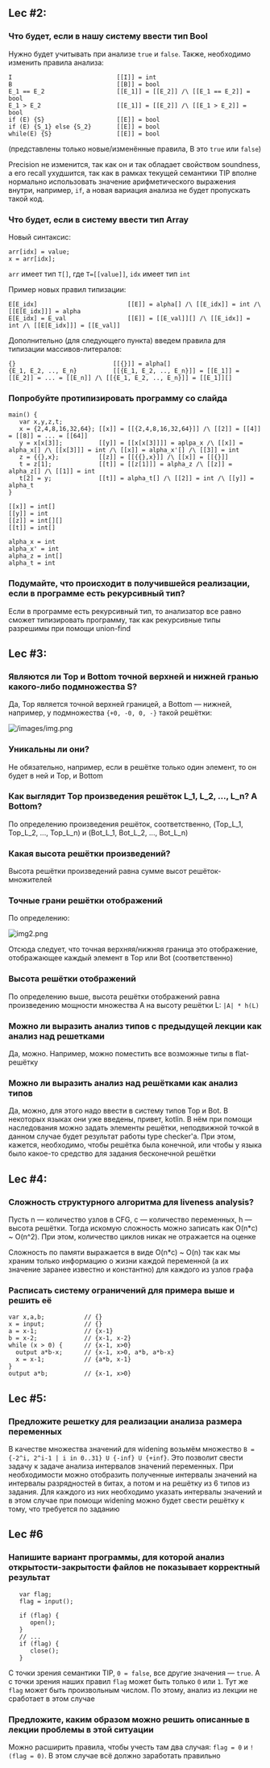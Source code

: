 ## Lec #2:

### Что будет, если в нашу систему ввести тип Bool

Нужно будет учитывать при анализе `true` и `false`. Также, необходимо изменить правила анализа:

```
I                             [[I]] = int
B                             [[B]] = bool
E_1 == E_2                    [[E_1]] = [[E_2]] /\ [[E_1 == E_2]] = bool
E_1 > E_2                     [[E_1]] = [[E_2]] /\ [[E_1 > E_2]] = bool
if (E) {S}                    [[E]] = bool
if (E) {S_1} else {S_2}       [[E]] = bool
while(E) {S}                  [[E]] = bool
```

(представлены только новые/изменённые правила, B это `true` или `false`)

Precision не изменится, так как он и так обладает свойством soundness, а его recall ухудшится, так как в рамках текущей 
семантики TIP вполне нормально использовать значение арифметического выражения внутри, например, `if`, а новая 
вариация анализа не будет пропускать такой код.

### Что будет, если в систему ввести тип Array

Новый синтаксис:

```
arr[idx] = value;
x = arr[idx];
```
`arr` имеет тип `T[]`, где `T=[[value]]`, `idx` имеет тип `int` 

Пример новых правил типизации:

```
E[E_idx]                         [[E]] = alpha[] /\ [[E_idx]] = int /\ [[E[E_idx]]] = alpha
E[E_idx] = E_val                 [[E]] = [[E_val]][] /\ [[E_idx]] = int /\ [[E[E_idx]]] = [[E_val]] 
```

Дополнительно (для следующего пункта) введем правила для типизации массивов-литералов:

```
{}                           [[{}]] = alpha[]
{E_1, E_2, .., E_n}          [[{E_1, E_2, .., E_n}]] = [[E_1]] = [[E_2]] = ... = [[E_n]] /\ [[{E_1, E_2, .., E_n}]] = [[E_1]][]  
```

### Попробуйте протипизировать программу со слайда

```tip
main() {
   var x,y,z,t;
   x = {2,4,8,16,32,64}; [[x]] = [[{2,4,8,16,32,64}]] /\ [[2]] = [[4]] = [[8]] = ... = [[64]]
   y = x[x[3]];          [[y]] = [[x[x[3]]]] = aplpa_x /\ [[x]] = alpha_x[] /\ [[x[3]]] = int /\ [[x]] = alpha_x'[] /\ [[3]] = int
   z = {{},x};           [[z]] = [[{{},x}]] /\ [[x]] = [[{}]]
   t = z[1];             [[t]] = [[z[1]]] = alpha_z /\ [[z]] = alpha_z[] /\ [[1]] = int
   t[2] = y;             [[t]] = alpha_t[] /\ [[2]] = int /\ [[y]] = alpha_t
}
```

```
[[x]] = int[]
[[y]] = int
[[z]] = int[][]
[[t]] = int[]

alpha_x = int
alpha_x' = int
alpha_z = int[]
alpha_t = int
```

### Подумайте, что происходит в получившейся реализации, если в программе есть рекурсивный тип?
   Если в программе есть рекурсивный тип, то анализатор все равно сможет типизировать программу, так как 
   рекурсивные типы разрешимы при помощи union-find

## Lec #3:

### Являются ли Top и Bottom точной верхней и нижней гранью какого-либо подмножества S?

Да, Top является точной верхней границей, а Bottom — нижней, например, у подмножества `{+0, -0, 0, -}` такой решётки:

![/images/img.png](/images/img.png)

### Уникальны ли они?

Не обязательно, например, если в решётке только один элемент, то он будет в ней и Top, и Bottom

### Как выглядит Top произведения решёток L_1, L_2, ..., L_n? А Bottom?

По определению произведения решёток, соответственно, (Top_L_1, Top_L_2, ..., Top_L_n) и 
(Bot_L_1, Bot_L_2, ..., Bot_L_n)

### Какая высота решётки произведений?

Высота решётки произведений равна сумме высот решёток-множителей

### Точные грани решётки отображений

По определению:

![img2.png](/images/img2.png)

Отсюда следует, что точная верхняя/нижняя граница это отображение, отображающее 
каждый элемент в Top или Bot (соответственно)

### Высота решётки отображений

По определению выше, высота решётки отображений равна произведению мощности
множества A на высоту решётки L: `|A| * h(L)`

### Можно ли выразить анализ типов с предыдущей лекции как анализ над решетками

Да, можно. Например, можно поместить все возможные типы в flat-решётку

### Можно ли выразить анализ над решётками как анализ типов

Да, можно, для этого надо ввести в систему типов Top и Bot. В некоторых языках
они уже введены, привет, kotlin. В нём при помощи наследования 
можно задать элементы решётки, неподвижной точкой в данном случае будет 
результат работы type checker'а. При этом, кажется, необходимо, чтобы решётка
была конечной, или чтобы у языка было какое-то средство для задания 
бесконечной решётки



## Lec #4:

### Сложность структурного алгоритма для liveness analysis?

Пусть n — количество узлов в CFG, c — количество переменных, 
h — высота решётки. Тогда искомую сложность можно записать как O(n*c) ~ O(n^2).
При этом, количество циклов никак не отражается на оценке

Сложность по памяти выражается в виде O(n*c) ~ O(n) так как мы храним только
информацию о жизни каждой переменной (а их значение заранее известно и константно) 
для каждого из узлов графа

### Расписать систему ограничений для примера выше и решить её

```
var x,a,b;           // {}
x = input;           // {}
a = x-1;             // {x-1}
b = x-2;             // {x-1, x-2}
while (x > 0) {      // {x-1, x>0}
  output a*b-x;      // {x-1, x>0, a*b, a*b-x}
  x = x-1;           // {a*b, x-1}
}
output a*b;          // {x-1, x>0}
```


## Lec #5:

### Предложите решетку для реализации анализа размера переменных

В качестве множества значений для widening возьмём множество 
`B = {-2^i, 2^i-1 | i in 0..31} U {-inf} U {+inf}`. Это позволит свести 
задачу к задаче анализа интервалов значений переменных. При необходимости можно
отобразить полученные интервалы значений на интервалы разрядностей в битах, а потом и на 
решётку из 6 типов из задания. Для каждого из них необходимо указать интервалы значений и в этом
случае при помощи widening можно будет свести решётку к тому, что требуется по заданию

## Lec #6

### Напишите вариант программы, для которой анализ открытости-закрытости файлов не показывает корректный результат

```
   var flag;
   flag = input();
   
   if (flag) {
      open();
   }
   // ...
   if (flag) {
      close();
   }
```

С точки зрения семантики TIP, `0 = false`, все другие значения — `true`. А с точки зрения наших
правил `flag` может быть только `0` или `1`. Тут же `flag` может быть произвольным числом. 
По этому, анализ из лекции не сработает в этом случае

### Предложите, каким образом можно решить описанные в лекции проблемы в этой ситуации

Можно расширить правила, чтобы учесть там два случая: `flag = 0` и `!(flag = 0)`.  В этом случае
всё должно заработать правильно
